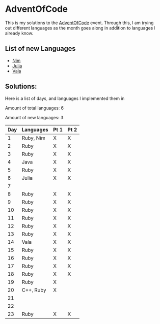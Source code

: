 # AdventOfCode
This is my solutions to the [AdventOfCode](http://adventofcode.com/) event. Through this,
I am trying out different languages as the month goes along in addition to languages I already
know.

## List of new Languages
* [Nim](http://nim-lang.org/)
* [Julia](http://julialang.org/)
* [Vala](https://wiki.gnome.org/Projects/Vala/)

## Solutions:

Here is a list of days, and languages I implemented them in

Amount of total languages: 6

Amount of new languages: 3

| Day | Languages | Pt 1 | Pt 2 |
|-----|-----------|------|------|
| 1   | Ruby, Nim | X    | X    |
| 2   | Ruby      | X    | X    |
| 3   | Ruby      | X    | X    |
| 4   | Java      | X    | X    |
| 5   | Ruby      | X    | X    |
| 6   | Julia     | X    | X    |
| 7   |           |      |      |
| 8   | Ruby      | X    | X    |
| 9   | Ruby      | X    | X    |
| 10  | Ruby      | X    | X    |
| 11  | Ruby      | X    | X    |
| 12  | Ruby      | X    | X    |
| 13  | Ruby      | X    | X    |
| 14  | Vala      | X    | X    |
| 15  | Ruby      | X    | X    |
| 16  | Ruby      | X    | X    |
| 17  | Ruby      | X    | X    |
| 18  | Ruby      | X    | X    |
| 19  | Ruby      | X    |      |
| 20  | C++, Ruby | X    |      |
| 21  |           |      |      |
| 22  |           |      |      |
| 23  | Ruby      | X    | X    |
